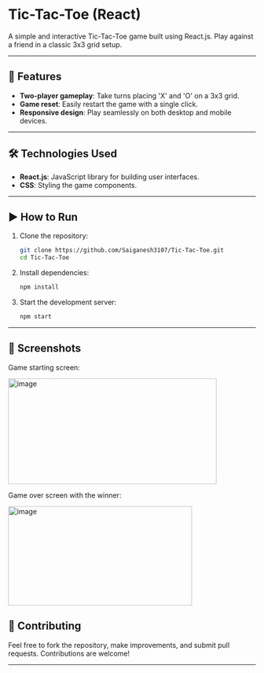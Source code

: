 # Tic-Tac-Toe (React)

A simple and interactive Tic-Tac-Toe game built using React.js. Play against a friend in a classic 3x3 grid setup.

---

## 🧠 Features

- **Two-player gameplay**: Take turns placing 'X' and 'O' on a 3x3 grid.
- **Game reset**: Easily restart the game with a single click.
- **Responsive design**: Play seamlessly on both desktop and mobile devices.

---

## 🛠 Technologies Used

- **React.js**: JavaScript library for building user interfaces.
- **CSS**: Styling the game components.

---

## ▶️ How to Run

1. Clone the repository:

   ```bash
   git clone https://github.com/Saiganesh3107/Tic-Tac-Toe.git
   cd Tic-Tac-Toe
   ```

2. Install dependencies:

   ```bash
   npm install
   ```

3. Start the development server:

   ```bash
   npm start
   ```


---


 ## 📸 Screenshots

Game starting screen:

<img width="424" height="215" alt="image" src="https://github.com/user-attachments/assets/43dc78ca-8abd-4527-9d6f-b5d9f7546e14" />


Game over screen with the winner:  


<img width="374" height="202" alt="image" src="https://github.com/user-attachments/assets/338fb1d7-5c92-4180-a8c7-7d6a8cca2a7a" />


## 🤝 Contributing

Feel free to fork the repository, make improvements, and submit pull requests. Contributions are welcome!

---
